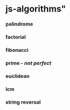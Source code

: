 # js-algorithms"

### palindrome
### factorial
### fibonacci
### prime - _not perfect_
### euclidean
### lcm 
### string reversal
